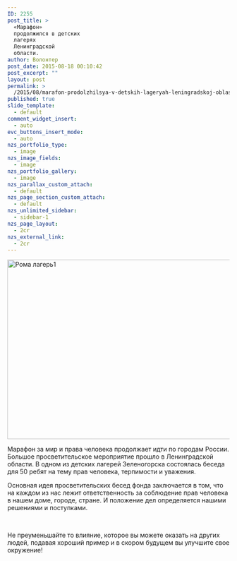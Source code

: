 ```yaml
---
ID: 2255
post_title: >
  «Марафон»
  продолжился в детских
  лагерях
  Ленинградской
  области.
author: Волонтер
post_date: 2015-08-18 00:10:42
post_excerpt: ""
layout: post
permalink: >
  /2015/08/marafon-prodolzhilsya-v-detskih-lageryah-leningradskoj-oblasti.html
published: true
slide_template:
  - default
comment_widget_insert:
  - auto
evc_buttons_insert_mode:
  - auto
nzs_portfolio_type:
  - image
nzs_image_fields:
  - image
nzs_portfolio_gallery:
  - image
nzs_parallax_custom_attach:
  - default
nzs_page_section_custom_attach:
  - default
nzs_unlimited_sidebar:
  - sidebar-1
nzs_page_layout:
  - 2cr
nzs_external_link:
  - 2cr
---
```

<a href="http://pravacheloveka.info/wp-content/uploads/2015/08/Roma-lager-1.jpg"><img class="aligncenter wp-image-2256 size-large" src="http://pravacheloveka.info/wp-content/uploads/2015/08/Roma-lager-1-1024x683.jpg" alt="Рома лагерь1" width="610" height="407" /></a>

Марафон за мир и права человека продолжает идти по городам России. Большое просветительское мероприятие прошло в Ленинградской области. В одном из детских лагерей Зеленогорска состоялась беседа для 50 ребят на тему прав человека, терпимости и уважения.

Основная идея просветительских бесед фонда заключается в том, что на каждом из нас лежит ответственность за соблюдение прав человека в нашем доме, городе, стране. И положение дел определяется нашими решениями и поступками.

&nbsp;

Не преуменьшайте то влияние, которое вы можете оказать на других людей, подавая хороший пример и в скором будущем вы улучшите свое окружение!